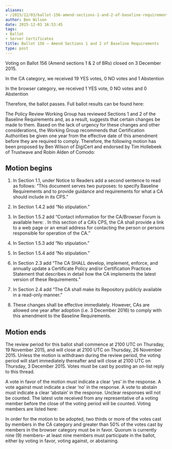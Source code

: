 ```yaml
---
aliases:
- /2015/12/03/ballot-156-amend-sections-1-and-2-of-baseline-requirements/
author: Ben Wilson
date: 2015-12-03 16:53:45
tags:
- Ballot
- Server Certificates
title: Ballot 156 – Amend Sections 1 and 2 of Baseline Requirements
type: post
---
```


Voting on Ballot 156 (Amend sections 1 & 2 of BRs) closed on 3 December 2015.

In the CA category, we received 19 YES votes, 0 NO votes and 1 Abstention

In the browser category, we received 1 YES vote, 0 NO votes and 0 Abstention

Therefore, the ballot passes. Full ballot results can be found here:

The Policy Review Working Group has reviewed Sections 1 and 2 of the Baseline Requirements and, as a result, suggests that certain changes be made to them. Based on the lack of urgency for these changes and other considerations, the Working Group recommends that Certification Authorities be given one year from the effective date of this amendment before they are required to comply. Therefore, the following motion has been proposed by Ben Wilson of DigiCert and endorsed by Tim Hollebeek of Trustwave and Robin Alden of Comodo:

## Motion begins

1. In Section 1.1, under Notice to Readers add a second sentence to read as follows: “This document serves two purposes: to specify Baseline Requirements and to provide guidance and requirements for what a CA should include in its CPS.”

1. In Section 1.4.2 add “No stipulation.”

1. In Section 1.5.2 add “Contact information for the CA/Browser Forum is available here: . In this section of a CA’s CPS, the CA shall provide a link to a web page or an email address for contacting the person or persons responsible for operation of the CA.”

1. In Section 1.5.3 add “No stipulation.”

1. In Section 1.5.4 add “No stipulation.”

1. In Section 2.3 add “The CA SHALL develop, implement, enforce, and annually update a Certificate Policy and/or Certification Practices Statement that describes in detail how the CA implements the latest version of these Requirements.”

1. In Section 2.4 add “The CA shall make its Repository publicly available in a read-only manner.”

1. These changes shall be effective immediately. However, CAs are allowed one year after adoption (i.e. 3 December 2016) to comply with this amendment to the Baseline Requirements.

## Motion ends

The review period for this ballot shall commence at 2100 UTC on Thursday, 19 November 2015, and will close at 2100 UTC on Thursday, 26 November 2015. Unless the motion is withdrawn during the review period, the voting period will start immediately thereafter and will close at 2100 UTC on Thursday, 3 December 2015. Votes must be cast by posting an on-list reply to this thread.

A vote in favor of the motion must indicate a clear ‘yes’ in the response. A vote against must indicate a clear ‘no’ in the response. A vote to abstain must indicate a clear ‘abstain’ in the response. Unclear responses will not be counted. The latest vote received from any representative of a voting member before the close of the voting period will be counted. Voting members are listed here:

In order for the motion to be adopted, two thirds or more of the votes cast by members in the CA category and greater than 50% of the votes cast by members in the browser category must be in favor. Quorum is currently nine (9) members– at least nine members must participate in the ballot, either by voting in favor, voting against, or abstaining.